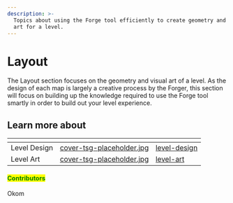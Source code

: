 ```yaml
---
description: >-
  Topics about using the Forge tool efficiently to create geometry and visual
  art for a level.
---
```


# Layout

The Layout section focuses on the geometry and visual art of a level. As the design of each map is largely a creative process by the Forger, this section will focus on building up the knowledge required to use the Forge tool smartly in order to build out your level experience.



## Learn more about

<table data-view="cards"><thead><tr><th></th><th data-hidden data-card-cover data-type="files"></th><th data-hidden data-card-target data-type="content-ref"></th></tr></thead><tbody><tr><td>Level Design</td><td><a href="../../.gitbook/assets/cover-tsg-placeholder.jpg">cover-tsg-placeholder.jpg</a></td><td><a href="level-design/">level-design</a></td></tr><tr><td>Level Art</td><td><a href="../../.gitbook/assets/cover-tsg-placeholder.jpg">cover-tsg-placeholder.jpg</a></td><td><a href="level-art/">level-art</a></td></tr></tbody></table>



#### <mark style="color:green;">Contributors</mark>

Okom
